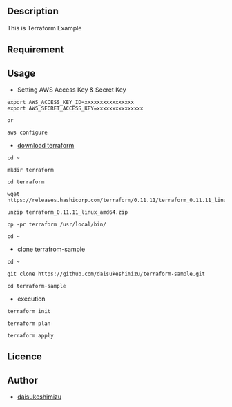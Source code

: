 ## Description

This is Terraform Example

## Requirement

## Usage

* Setting AWS Access Key & Secret Key
```
export AWS_ACCESS_KEY_ID=xxxxxxxxxxxxxxxx
export AWS_SECRET_ACCESS_KEY=xxxxxxxxxxxxxxx

or

aws configure
```

* [download terraform](https://www.terraform.io/downloads.html)
```
cd ~

mkdir terraform

cd terraform

wget https://releases.hashicorp.com/terraform/0.11.11/terraform_0.11.11_linux_amd64.zip

unzip terraform_0.11.11_linux_amd64.zip

cp -pr terraform /usr/local/bin/

cd ~
```

* clone terrafrom-sample
```
cd ~

git clone https://github.com/daisukeshimizu/terraform-sample.git

cd terraform-sample
```

* execution
```
terraform init

terraform plan

terraform apply
```

## Licence

## Author

 * [daisukeshimizu](https://github.com/daisukeshimizu)
